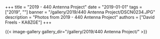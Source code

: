 +++
title = "2019 - 440 Antenna Project"
date = "2019-01-01"
tags = ["2019", ""]
banner = "/gallery/2019/440 Antenna Project/DSCN0234.JPG"
description = "Photos from 2019 - 440 Antenna Project"
authors = ["David Freels - KA8ZGE"]
+++

{{< image-gallery gallery_dir="/gallery/2019/440 Antenna Project/" >}}
